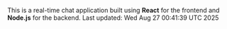 This is a real-time chat application built using **React** for the frontend and **Node.js** for the backend.
Last updated: Wed Aug 27 00:41:39 UTC 2025
